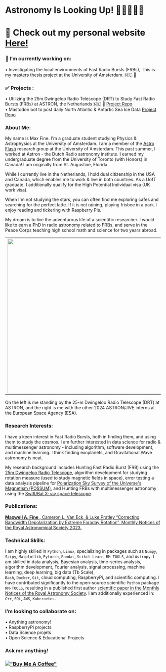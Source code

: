 <!-- steelblue, alpha=0.5, firebrick, orchid --> 

# Astronomy Is Looking Up! 🧙‍♂️🐚📡💫 
# 🔗 Check out my personal website [Here!](https://afinemax.github.io/afinemax1/) <br> 


 ### 🔭 I’m currently working on:<br>
  • Investigating the local environments of Fast Radio Bursts (FRBs), This is my masters thesis project at the University of Amsterdam. 🇳🇱 📡
 
  

  ### ✅  Projects :<br>
  •  Utilizing the 25m Dwingeloo Radio Telescope (DRT) to Study Fast Radio Bursts (FRBs) at ASTRON, the Netherlands 🇳🇱 📡 [Project Repo](https://github.com/afinemax/Astron_2024) <br>
•  Mastodon bot to post daily North Atlantic & Antartic Sea Ice Data [Project Repo](https://github.com/afinemax/climate_change_bot) 



### About Me:

My name is Max Fine. I'm a graduate student studying Physics & Astrophysics at the University of Amsterdam. I am a member of the [Astro Flash](https://astroflash-frb.github.io/) research group at the University of Amsterdam. This past summer, I worked at Astron - the Dutch Radio astronomy institute. I earned my undergraduate degree from the University of Toronto (with Honors)  in Canada! I am originally from St. Augustine, Florida. 

While I currently live in the Netherlands, I hold dual citizenship in the USA and Canada, which enables me to work & live in both countries.  As a UofT graduate, I additionally qualify for the High Potential Individual visa (UK work visa).  

When I'm not studying the stars, you can often find me exploring cafes and searching for the perfect latte. If it is not raining, playing frisbee in a park. I enjoy reading and tickering with Raspberry Pis.

My dream is to live the adventurous life of a scientific researcher. I would like to earn a PhD in radio astronomy related to FRBs, and serve in the Peace Corps teaching high school math and science for two years abroad.

<table>
  <tr>
    <td style="text-align: center;">
      <img src="https://afinemax.github.io/afinemax1/astron_summer_2024_photos/instagram_cropped_01.jpg"  width="500">
    </td>
    <td style="text-align: center;">
      <img src="https://afinemax.github.io/afinemax1/astron_summer_2024_photos/instagram_cropped_02.jpg"  width="500">
    </td>
  </tr>
</table>

On the left is me standing by the 25-m Dwingeloo Radio Telescope (DRT) at ASTRON, and the right is me with the other 2024 ASTRON/JIVE interns at the European Space Agency (ESA).



<!--

On the left is me with the other summer students at ASTRON this summer, the real adventure is the friends we make along the way! On the right is a photo of me operating the 25m Dwingeloo Radio Telescope, which I used for my research project. 

<table>
  <tr>
    <td style="text-align: center;">
      <img src="https://afinemax.github.io/afinemax1/astron_summer_2024_photos/IMG_20240705_104342.jpg" alt="The real adventure is the friends you make along the way" width="500">
    </td>
    <td style="text-align: center;">
      <img src="https://afinemax.github.io/afinemax1/images/max_25m_1.jpg" alt="This is me operating the 25m Dwingeloo Radio Telescope" height="375">
    </td>
  </tr>
</table>
-->

### Research Interests:



I have a keen interest in Fast Radio Bursts, both in finding them, and using them to study the cosmos. I am further interested in data science for radio & multimessenger astronomy - including algorithm, software development, and machine learning. I think finding exoplanets, and Gravitational Wave astronomy is neat. 

My research background includes Hunting Fast Radio Burst (FRB) using the [25m Dwingeloo Radio Telescope](https://www.astron.nl/), algorithm development for studying rotation measure (used to study magnetic fields in space), error testing a data
analysis pipeline for [Polarization Sky Survey of the Universe's Magnetism (POSSUM)](https://askap.org/possum/), and Hunting FRBs with multimessenger astronomy using the [Swift/Bat X-ray space telescope](https://swift.gsfc.nasa.gov/about_swift/bat_desc.html). <br> 

### Publications:
[**Maxwell A. Fine** , Cameron L. Van Eck, & Luke Pratley “Correcting Bandwidth Depolarization by Extreme Faraday Rotation”, Monthly Notices of the Royal Astronomical Society 2023.](https://arxiv.org/abs/2302.03134)


### Technical Skills:
I am highly skilled in <code>Python</code>, <code>Linux</code>, specializing in packages such as <code>Numpy</code>, <code>Scipy</code>, <code>Matplotlib</code>, <code>Pytorch</code>, <code>Pandas</code>, <code>Scikit-Learn</code>, <code>RM-TOOLS</code>, and <code>Astropy</code>. I am skilled in data analysis, Bayesian analysis, time-series analysis, algorithm development, Fourier analysis, signal processing, machine learning, deep learning, big data (Tb Scale), <code> Bash</code>, <code>Docker</code>, <code>Git</code>, cloud computing, RaspberryPi, and scientific computing. I have contributed significantly to the open-source scientific <code>Python</code> package <code>RM-TOOLS</code>, resulting in a published first author [scientific paper in the Monthly Notices of the Royal Astronomy Society](https://ui.adsabs.harvard.edu/abs/2023MNRAS.520.4822F/abstract). I am additionally experienced in:  <code> C++</code>, <code>SQL</code>, <code>AWS</code>, <code>Kubernetes</code>.<br>




<!--
🔭 I’m currently working on:<br>
•  Searching for Gamma-rays from FRBs using SWIFT/BAT & GUANO
-->

### I’m looking to collaborate on:<br>
•  Anything astronomy!<br>
•  RaspberryPi projects<br>
•  Data Science projets<br>
•  Open Science & Educational Projects<br>


###  Ask me anything!<br> 





<!--
# 🧙‍♂️🐚📡💫 About Me:

🔗 Check out my perosnal website [here!](https://afinemax.github.io/afinemax1/) <br> 

🔭 I’m currently working on:<br>        •  Searching for Gamma-rays from FRBs using SWIFT/BAT & GUANO<br><br>👯 I’m looking to collaborate on<br>        •  Anything astronomy!<br>        •  RaspberryPi projects<br>        •  Basic Algorithm trading <br><br><br>💬 Ask me about<br>        •  My research!<br>

 I care deeply about science advocacy and believe that it’s essential to share the wonder and importance of science with the broader community.


[!["Buy Me A Coffee"](https://www.buymeacoffee.com/assets/img/custom_images/orange_img.png)](https://www.buymeacoffee.com/afinemax)

📊 GitHub Stats: <br>
![](https://github-readme-streak-stats.herokuapp.com/?user=afinemax&theme=dark&hide_border=true)<br/>

![](https://komarev.com/ghpvc/?username=afinemax&color=blueviolet)
-->


### [!["Buy Me A Coffee"](https://www.buymeacoffee.com/assets/img/custom_images/orange_img.png)](https://www.buymeacoffee.com/afinemax) 


<!--
### ✍️ Random Dev Quote
![](https://quotes-github-readme.vercel.app/api?type=horizontal&theme=radical)

---
[![](https://visitcount.itsvg.in/api?id=afinemax&icon=0&color=0)](https://visitcount.itsvg.in)

<!-- Proudly created with GPRM ( https://gprm.itsvg.in ) -->
